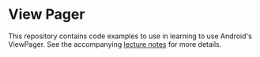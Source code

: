 # View Pager

This repository contains code examples to use in learning to use Android's ViewPager. See the accompanying [lecture notes](https://info448.github.io/fragment-viewpager.html) for more details.